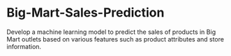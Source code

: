 # Big-Mart-Sales-Prediction
Develop a machine learning model to predict the sales of products in Big Mart outlets based on various features such as product attributes and store information.
